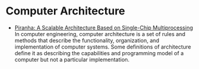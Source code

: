 # Computer Architecture

* [Piranha: A Scalable Architecture Based on Single-Chip Multiprocessing](http://barroso.org/publications/isca00.pdf)
In computer engineering, computer architecture is a set of rules and methods that describe the functionality, organization, and implementation of computer systems. Some definitions of architecture define it as describing the capabilities and programming model of a computer but not a particular implementation.
